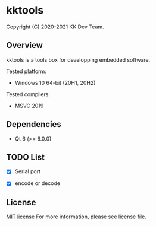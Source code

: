 # kktools

Copyright (C) 2020-2021 KK Dev Team.

## Overview

kktools is a tools box for developping embedded software.

Tested platform:

- Windows 10 64-bit (20H1, 20H2)

Tested compilers:

- MSVC 2019

## Dependencies

- Qt 6 (>= 6.0.0)

## TODO List

- [x] Serial port
- [x] encode or decode


## License

[MIT license](./LICENSE)
For more information, please see license file.